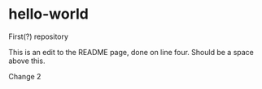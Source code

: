 # hello-world
First(?) repository

This is an edit to the README page, done on line four. Should be a space above this.

Change 2
